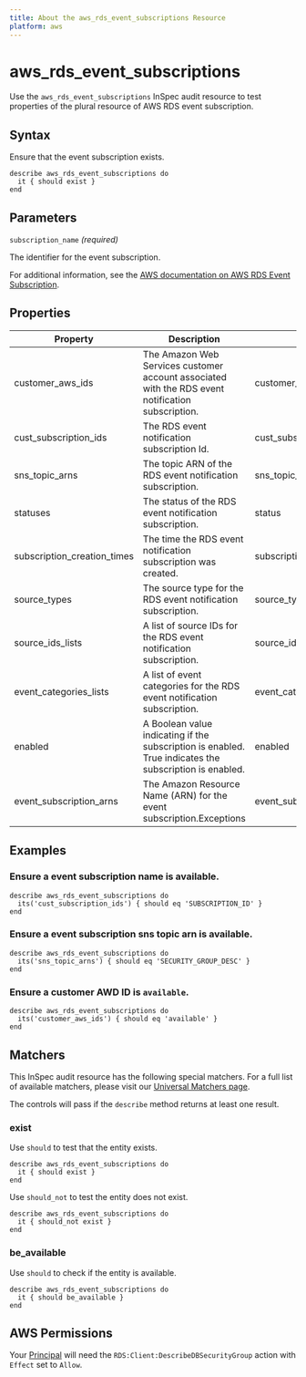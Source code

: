 ```yaml
---
title: About the aws_rds_event_subscriptions Resource
platform: aws
---
```


# aws_rds_event_subscriptions

Use the `aws_rds_event_subscriptions` InSpec audit resource to test properties of the plural resource of AWS RDS event subscription.

## Syntax

Ensure that the event subscription exists.

    describe aws_rds_event_subscriptions do
      it { should exist }
    end

## Parameters

`subscription_name` _(required)_

The identifier for the event subscription.

For additional information, see the [AWS documentation on AWS RDS Event Subscription](https://docs.aws.amazon.com/AWSCloudFormation/latest/UserGuide/aws-resource-rds-eventsubscription.html).

## Properties

| Property | Description | Fields |
| --- | --- | --- |
| customer_aws_ids | The Amazon Web Services customer account associated with the RDS event notification subscription. | customer_aws_id |
| cust_subscription_ids | The RDS event notification subscription Id. | cust_subscription_id |
| sns_topic_arns | The topic ARN of the RDS event notification subscription.| sns_topic_arn |    
| statuses |The status of the RDS event notification subscription. | status |
| subscription_creation_times | The time the RDS event notification subscription was created. | subscription_creation_time |
| source_types | The source type for the RDS event notification subscription.| source_type |
| source_ids_lists | A list of source IDs for the RDS event notification subscription.| source_ids_list |
| event_categories_lists | A list of event categories for the RDS event notification subscription. | event_categories_list |
| enabled | A Boolean value indicating if the subscription is enabled. True indicates the subscription is enabled. | enabled |
| event_subscription_arns | The Amazon Resource Name (ARN) for the event subscription.Exceptions | event_subscription_arn |

## Examples

### Ensure a event subscription name is available.
    describe aws_rds_event_subscriptions do
      its('cust_subscription_ids') { should eq 'SUBSCRIPTION_ID' }
    end

### Ensure a event subscription sns topic arn is available.
    describe aws_rds_event_subscriptions do
      its('sns_topic_arns') { should eq 'SECURITY_GROUP_DESC' }
    end

### Ensure a customer AWD ID is `available`.
    describe aws_rds_event_subscriptions do
      its('customer_aws_ids') { should eq 'available' }
    end


## Matchers

This InSpec audit resource has the following special matchers. For a full list of available matchers, please visit our [Universal Matchers page](https://www.inspec.io/docs/reference/matchers/).

The controls will pass if the `describe` method returns at least one result.

### exist

Use `should` to test that the entity exists.

    describe aws_rds_event_subscriptions do
      it { should exist }
    end

Use `should_not` to test the entity does not exist.

    describe aws_rds_event_subscriptions do
      it { should_not exist }
    end

### be_available

Use `should` to check if the entity is available.

    describe aws_rds_event_subscriptions do
      it { should be_available }
    end

## AWS Permissions

Your [Principal](https://docs.aws.amazon.com/IAM/latest/UserGuide/intro-structure.html#intro-structure-principal) will need the `RDS:Client:DescribeDBSecurityGroup` action with `Effect` set to `Allow`.